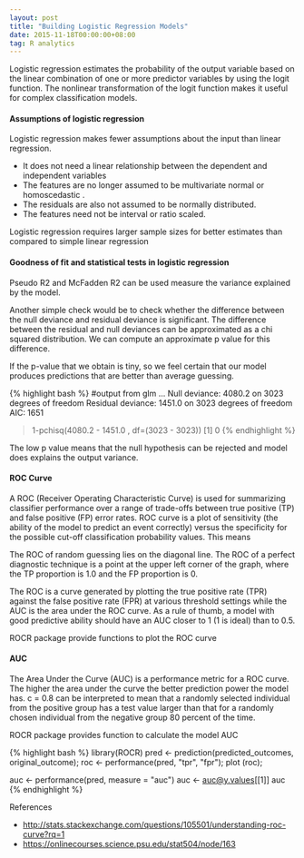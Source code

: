 ```yaml
---
layout: post
title: "Building Logistic Regression Models"
date: 2015-11-18T00:00:00+08:00
tag: R analytics
---
```


Logistic regression estimates the probability of the output variable based on the linear combination of one or more predictor variables by using the logit function.  The nonlinear transformation of the logit function makes it useful for complex classification models.

#### Assumptions of logistic regression
Logistic regression makes fewer assumptions about the input than linear regression.

- It does not need a linear relationship between the dependent and independent variables
- The features are no longer assumed to be multivariate normal or homoscedastic . 
- The residuals are also not assumed to be normally distributed.
- The features need not be interval or ratio scaled.

Logistic regression requires larger sample sizes for better estimates than compared to simple linear regression

#### Goodness of fit and statistical tests in logistic regression

Pseudo R2 and McFadden R2 can be used measure the variance explained by the model. 

Another simple check would be to check whether the difference between the null deviance and residual deviance is significant. The difference between the residual and null deviances can be approximated as a chi squared distribution. We can compute an approximate p value for this difference.

If the p-value that we obtain is tiny, so we feel certain that our model produces predictions that are better than average guessing.


{% highlight bash %}
#output from glm
... 
    Null deviance: 4080.2  on 3023  degrees of freedom
Residual deviance: 1451.0  on 3023  degrees of freedom
AIC: 1651

> 1-pchisq(4080.2 - 1451.0 , df=(3023 - 3023))
[1] 0
{% endhighlight %}

The low p value means that the null hypothesis can be rejected and model does explains the output variance.

#### ROC Curve
A ROC (Receiver Operating Characteristic Curve) is used for summarizing classifier performance over a range of trade-offs between true positive (TP) and false positive (FP) error rates. ROC curve is a plot of sensitivity (the ability of the model to predict an event correctly) versus the specificity for the possible cut-off classification probability values.
This means

The ROC of random guessing lies on the diagonal line. The ROC of a perfect diagnostic technique is a point at the upper left corner of the graph, where the TP proportion is 1.0 and the FP proportion is 0.

The ROC is a curve generated by plotting the true positive rate (TPR) against the false positive rate (FPR) at various threshold settings while the AUC is the area under the ROC curve. As a rule of thumb, a model with good predictive ability should have an AUC closer to 1 (1 is ideal) than to 0.5.

ROCR package provide functions to plot the ROC curve

#### AUC
The Area Under the Curve (AUC) is a performance metric for a ROC curve. The higher the area under the curve the better prediction power the model has. c = 0.8 can be interpreted to mean that a randomly selected individual from the positive group has a test value larger than that for a randomly chosen individual from the negative group 80 percent of the time.

ROCR package provides function to calculate the model AUC


{% highlight bash %}
library(ROCR)
pred <- prediction(predicted_outcomes, original_outcome);
roc <- performance(pred, "tpr", "fpr");
plot (roc);

auc <- performance(pred, measure = "auc")
auc <- auc@y.values[[1]]
auc
{% endhighlight %}

References

- http://stats.stackexchange.com/questions/105501/understanding-roc-curve?rq=1
- https://onlinecourses.science.psu.edu/stat504/node/163




